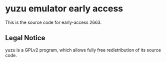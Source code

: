yuzu emulator early access
=============

This is the source code for early-access 2663.

## Legal Notice

yuzu is a GPLv2 program, which allows fully free redistribution of its source code.